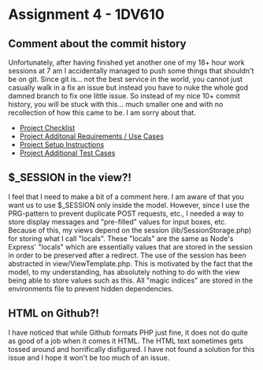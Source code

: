 # Assignment 4 - 1DV610

## Comment about the commit history
Unfortunately, after having finished yet another one of my 18+ hour work sessions at 7 am I accidentally managed to push some things that shouldn't be on git.
Since git is... not the best service in the world, you cannot just casually walk in a fix an issue but instead you have to nuke the whole god damned branch to fix
one little issue. So instead of my nice 10+ commit history, you will be stuck with this... much smaller one and with no recollection of how this came to be.
I am sorry about that.

* [Project Checklist](https://github.com/nidawi/1DV610-login/blob/master/docs/Checklist.md)
* [Project Additonal Requirements / Use Cases](https://github.com/nidawi/1DV610-login/blob/master/docs/UseCases.md)
* [Project Setup Instructions](https://github.com/nidawi/1DV610-login/blob/master/docs/Setup.md)
* [Project Additional Test Cases](https://github.com/nidawi/1DV610-login/blob/master/docs/TestCases.md)

## $_SESSION in the view?!
I feel that I need to make a bit of a comment here. I am aware of that you want us to use $_SESSION only inside the model.
However, since I use the PRG-pattern to prevent duplicate POST requests, etc., I needed a way to store display messages and "pre-filled" values for input boxes, etc.
Because of this, my views depend on the session (lib/SessionStorage.php) for storing what I call "locals". These "locals" are the same as Node's Express' "locals" which are essentially
values that are stored in the session in order to be preserved after a redirect. The use of the session has been abstracted in view/ViewTemplate.php. This is motivated by the fact that the model, to my understanding, has absolutely nothing
to do with the view being able to store values such as this. All "magic indices" are stored in the environments file to prevent hidden dependencies.

## HTML on Github?!
I have noticed that while Github formats PHP just fine, it does not do quite as good of a job when it comes it HTML. The HTML text sometimes gets tossed around and horrifically disfigured. I have not found a solution for this issue and I hope it won't be too much of an issue.